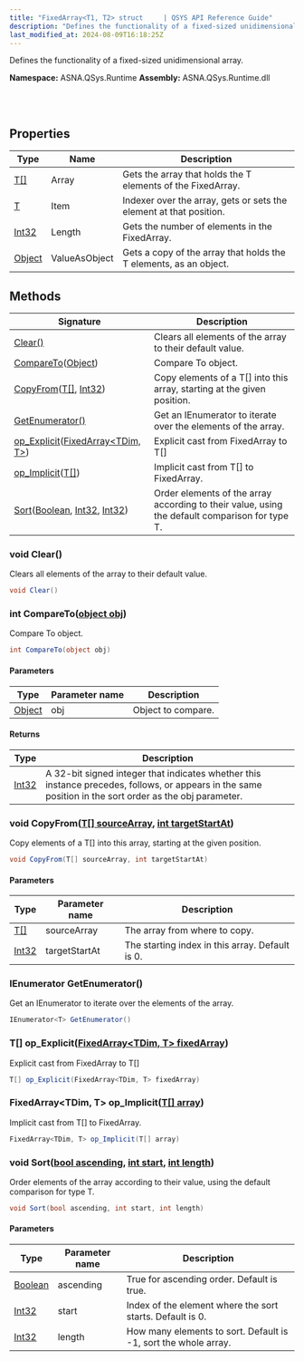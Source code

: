 ```yaml
---
title: "FixedArray<T1, T2> struct     | QSYS API Reference Guide"
description: "Defines the functionality of a fixed-sized unidimensional array. "
last_modified_at: 2024-08-09T16:18:25Z
---
```


Defines the functionality of a fixed-sized unidimensional array.

**Namespace:** ASNA.QSys.Runtime
**Assembly:** ASNA.QSys.Runtime.dll

<br>
<br>

## Properties

| Type | Name | Description
| --- | --- | --- 
| [T\[\]](https://learn.microsoft.com/en-us/dotnet/api/system.type?view=net-8.0) | Array | Gets the array that holds the T elements of the FixedArray. |
| [T](https://learn.microsoft.com/en-us/dotnet/api/system.type?view=net-8.0) | Item | Indexer over the array, gets or sets the element at that position. |
| [Int32](https://learn.microsoft.com/en-us/dotnet/csharp/language-reference/builtin-types/integral-numeric-types) | Length | Gets the number of elements in the FixedArray. |
| [Object](https://docs.microsoft.com/en-us/dotnet/api/system.object) | ValueAsObject | Gets a copy of the array that holds the T elements, as an object. |

## Methods

| Signature | Description |
| --- | --- |
| [Clear()](#void-clear) | Clears all elements of the array to their default value.
| [CompareTo](#int-comparetoobject-obj)([Object](https://docs.microsoft.com/en-us/dotnet/api/system.object)) | Compare To object. 
| [CopyFrom](#void-copyfromt--sourcearray-int-targetstartat)([T\[\]](https://learn.microsoft.com/en-us/dotnet/api/system.type?view=net-8.0), [Int32](https://docs.microsoft.com/en-us/dotnet/api/system.int32)) | Copy elements of a T[] into this array, starting at the given position.
| [GetEnumerator()](#ienumerator-t-getenumerator) | Get an IEnumerator to iterate over the elements of the array.
| [op_Explicit](#t--op-explicitfixedarray-tdim-t-fixedarray)([FixedArray\<TDim, T\>](/reference/runtime/qsys-runtime/fixed-array-2.html)) | Explicit cast from FixedArray to T[]
| [op_Implicit](#fixedarray-tdim-t-op-implicitt--array)([T\[\]](https://learn.microsoft.com/en-us/dotnet/api/system.type?view=net-8.0)) | Implicit cast from T[] to FixedArray.
| [Sort](#void-sortbool-ascending-int-start-int-length)([Boolean](https://docs.microsoft.com/en-us/dotnet/api/system.boolean), [Int32](https://docs.microsoft.com/en-us/dotnet/api/system.int32), [Int32](https://docs.microsoft.com/en-us/dotnet/api/system.int32)) | Order elements of the array according to their value, using the default comparison for type T.

### void Clear()

Clears all elements of the array to their default value.

```cs
void Clear()
```

### int CompareTo([object obj](https://docs.microsoft.com/en-us/dotnet/api/system.object))

Compare To object. 

```cs
int CompareTo(object obj)
```

#### Parameters

| Type | Parameter name | Description
| --- | --- | ---
| [Object](https://docs.microsoft.com/en-us/dotnet/api/system.object) | obj | Object to compare.

#### Returns

| Type | Description
| --- | ---
| [Int32](https://docs.microsoft.com/en-us/dotnet/api/system.int32) | A 32-bit signed integer that indicates whether this instance precedes, follows, or appears in the same position in the sort order as the obj parameter.

### void CopyFrom([T\[\] sourceArray](https://learn.microsoft.com/en-us/dotnet/api/system.type?view=net-8.0), [int targetStartAt](https://learn.microsoft.com/en-us/dotnet/csharp/language-reference/builtin-types/integral-numeric-types))

Copy elements of a T[] into this array, starting at the given position.

```cs
void CopyFrom(T[] sourceArray, int targetStartAt)
```

#### Parameters

| Type | Parameter name | Description
| --- | --- | ---
| [T\[\]](https://learn.microsoft.com/en-us/dotnet/api/system.type?view=net-8.0) | sourceArray | The array from where to copy.
| [Int32](https://docs.microsoft.com/en-us/dotnet/api/system.int32) | targetStartAt | The starting index in this array. Default is 0.

### IEnumerator<T> GetEnumerator()

Get an IEnumerator to iterate over the elements of the array.

```cs
IEnumerator<T> GetEnumerator()
```

### T\[\] op_Explicit([FixedArray\<TDim, T\> fixedArray](/reference/runtime/qsys-runtime/fixed-array-2.html))

Explicit cast from FixedArray to T[]

```cs
T[] op_Explicit(FixedArray<TDim, T> fixedArray)
```

### FixedArray\<TDim, T\> op_Implicit([T\[\] array](https://learn.microsoft.com/en-us/dotnet/api/system.type?view=net-8.0))

Implicit cast from T[] to FixedArray.

```cs
FixedArray<TDim, T> op_Implicit(T[] array)
```

### void Sort([bool ascending](https://docs.microsoft.com/en-us/dotnet/api/system.boolean), [int start](https://learn.microsoft.com/en-us/dotnet/csharp/language-reference/builtin-types/integral-numeric-types), [int length](https://learn.microsoft.com/en-us/dotnet/csharp/language-reference/builtin-types/integral-numeric-types))

Order elements of the array according to their value, using the default comparison for type T.

```cs
void Sort(bool ascending, int start, int length)
```

#### Parameters

| Type | Parameter name | Description
| --- | --- | ---
| [Boolean](https://docs.microsoft.com/en-us/dotnet/api/system.boolean) | ascending | True for ascending order. Default is true.
| [Int32](https://docs.microsoft.com/en-us/dotnet/api/system.int32) | start | Index of the element where the sort starts. Default is 0.
| [Int32](https://docs.microsoft.com/en-us/dotnet/api/system.int32) | length | How many elements to sort. Default is -1, sort the whole array.
